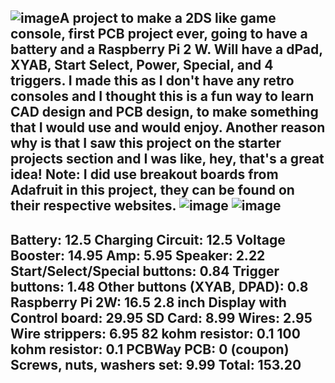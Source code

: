 ![image](https://github.com/user-attachments/assets/8a2da30a-99fa-4ba3-a478-963ce7967918)A project to make a 2DS like game console, first PCB project ever, going to have a battery and a Raspberry Pi 2 W.
Will have a dPad, XYAB, Start Select, Power, Special, and 4 triggers.
I made this as I don't have any retro consoles and I thought this is a fun way to learn CAD design and PCB design, to make something that I would use and would enjoy. Another reason why is that I saw this project on the starter projects section and I was like, hey, that's a great idea!
Note: I did use breakout boards from Adafruit in this project, they can be found on their respective websites.
![image](https://github.com/user-attachments/assets/5ef234d8-14c7-431c-abcd-b12af095f16a)
![image](https://github.com/user-attachments/assets/6d742832-7bf9-4e79-8a66-8d23bf664293)
---
Battery: 12.5
Charging Circuit: 12.5
Voltage Booster: 14.95
Amp: 5.95
Speaker: 2.22
Start/Select/Special buttons: 0.84
Trigger buttons: 1.48
Other buttons (XYAB, DPAD): 0.8
Raspberry Pi 2W: 16.5
2.8 inch Display with Control board: 29.95
SD Card: 8.99
Wires: 2.95
Wire strippers: 6.95
82 kohm resistor: 0.1
100 kohm resistor: 0.1
PCBWay PCB: 0 (coupon)
Screws, nuts, washers set: 9.99
Total: 153.20
---
